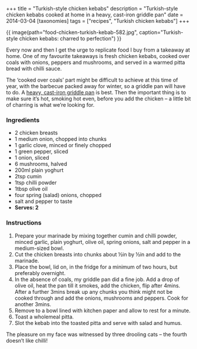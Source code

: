 +++
title = "Turkish-style chicken kebabs"
description = "Turkish-style chicken kebabs cooked at home in a heavy, cast-iron griddle pan"
date = 2014-03-04
[taxonomies]
tags = ["recipes", "Turkish chicken kebabs"]
+++

{{ image(path="food-chicken-turkish-kebab-582.jpg", caption="Turkish-style chicken kebabs: charred to perfection") }}

Every now and then I get the urge to replicate food I buy from a takeaway at home. One of my favourite takeaways is fresh chicken kebabs, cooked over coals with onions, peppers and mushrooms, and served in a warmed pitta bread with chilli sauce. 

The ‘cooked over coals’ part might be difficult to achieve at this time of year, with the barbecue packed away for winter, so a griddle pan will have to do. A [heavy, cast-iron griddle pan](https://amzn.to/4bpuzaH) is best. Then the important thing is to make sure it’s hot, smoking hot even, before you add the chicken – a little bit of charring is what we’re looking for.

### Ingredients

* 2 chicken breasts
* 1 medium onion, chopped into chunks
* 1 garlic clove, minced or finely chopped
* 1 green pepper, sliced
* 1 onion, sliced
* 6 mushrooms, halved
* 200ml plain yoghurt
* 2tsp cumin
* 1tsp chilli powder
* 1tbsp olive oil
* four spring (salad) onions, chopped
* salt and pepper to taste
* **Serves: 2**

### Instructions

1. Prepare your marinade by mixing together cumin and chilli powder, minced garlic, plain yoghurt, olive oil, spring onions, salt and pepper in a medium-sized bowl.
2. Cut the chicken breasts into chunks about &frac12;in by &frac12;in and add to the marinade.
3. Place the bowl, lid on, in the fridge for a minimum of two hours, but preferably overnight.
4. In the absence of coals, my griddle pan did a fine job. Add a drop of olive oil, heat the pan till it smokes, add the chicken, flip after 4mins. After a further 3mins break up any chunks you think might not be cooked through and add the onions, mushrooms and peppers. Cook for another 3mins. 
5. Remove to a bowl lined with kitchen paper and allow to rest for a minute.
6. Toast a wholemeal pitta.
7. Slot the kebab into the toasted pitta and serve with salad and humus. 

The pleasure on my face was witnessed by three drooling cats – the fourth doesn’t like chilli!